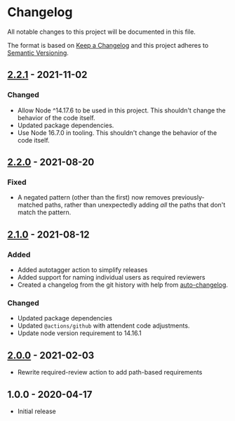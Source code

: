 # Changelog

All notable changes to this project will be documented in this file.

The format is based on [Keep a Changelog](https://keepachangelog.com/en/1.0.0/)
and this project adheres to [Semantic Versioning](https://semver.org/spec/v2.0.0.html).

## [2.2.1] - 2021-11-02
### Changed
- Allow Node ^14.17.6 to be used in this project. This shouldn't change the behavior of the code itself.
- Updated package dependencies.
- Use Node 16.7.0 in tooling. This shouldn't change the behavior of the code itself.

## [2.2.0] - 2021-08-20
### Fixed
- A negated pattern (other than the first) now removes previously-matched paths, rather than unexpectedly adding _all_ the paths that don't match the pattern.

## [2.1.0] - 2021-08-12
### Added
- Added autotagger action to simplify releases
- Added support for naming individual users as required reviewers
- Created a changelog from the git history with help from [auto-changelog](https://www.npmjs.com/package/auto-changelog).

### Changed
- Updated package dependencies
- Updated `@actions/github` with attendent code adjustments.
- Update node version requirement to 14.16.1

## [2.0.0] - 2021-02-03

- Rewrite required-review action to add path-based requirements

## 1.0.0 - 2020-04-17

- Initial release

[2.2.1]: https://github.com/Automattic/action-required-review/compare/v2.2.0...v2.2.1
[2.2.0]: https://github.com/Automattic/action-required-review/compare/v2.1.0...v2.2.0
[2.1.0]: https://github.com/Automattic/action-required-review/compare/v2.0.0...v2.1.0
[2.0.0]: https://github.com/Automattic/action-required-review/compare/v1...v2.0.0
